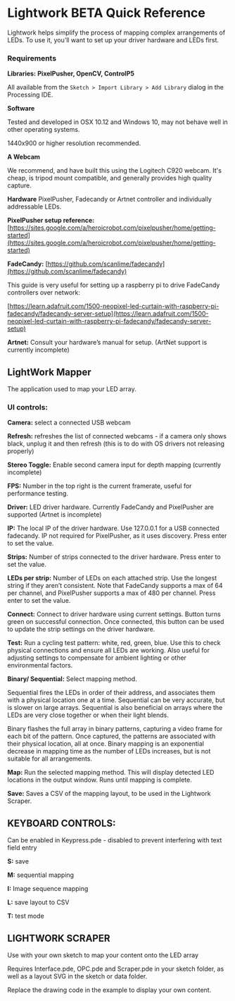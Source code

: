 # Lightwork BETA Quick Reference

Lightwork helps simplify the process of mapping complex arrangements of LEDs. To use it, you’ll want to set up your driver hardware and LEDs first.


### Requirements

**Libraries:**
**PixelPusher, OpenCV, ControlP5**

All available from the `Sketch > Import Library > Add Library` dialog in the Processing IDE.

**Software**

Tested and developed in OSX 10.12 and Windows 10, may not behave well in other operating systems.

1440x900 or higher resolution recommended.

**A Webcam**

We recommend, and have built this using the Logitech C920 webcam. It's cheap, is tripod mount compatible, and generally provides high quality capture.

**Hardware**
PixelPusher, Fadecandy or Artnet controller and individually addressable LEDs.

**PixelPusher setup reference:**
[https://sites.google.com/a/heroicrobot.com/pixelpusher/home/getting-started](https://sites.google.com/a/heroicrobot.com/pixelpusher/home/getting-started)

**FadeCandy:**
[https://github.com/scanlime/fadecandy](https://github.com/scanlime/fadecandy)

This guide is very useful for setting up a raspberry pi to drive FadeCandy controllers over network:

[https://learn.adafruit.com/1500-neopixel-led-curtain-with-raspberry-pi-fadecandy/fadecandy-server-setup](https://learn.adafruit.com/1500-neopixel-led-curtain-with-raspberry-pi-fadecandy/fadecandy-server-setup)

**Artnet:**
Consult your hardware’s manual for setup. (ArtNet support is currently incomplete)


## LightWork Mapper

The application used to map your LED array.

### UI controls:

**Camera:** select a connected USB webcam

**Refresh:** refreshes the list of connected webcams  - if a camera only shows black, unplug it and then refresh (this is to do with OS drivers not releasing properly)

**Stereo Toggle:** Enable second camera input for depth mapping (currently incomplete)

**FPS:** Number in the top right is the current framerate, useful for performance testing.

**Driver:** LED driver hardware. Currently FadeCandy and PixelPusher are supported (Artnet is incomplete)

**IP:** The local IP of the driver hardware. Use 127.0.0.1 for a USB connected fadecandy. IP not required for PixelPusher, as it uses discovery. Press enter to set the value.

**Strips:** Number of strips connected to the driver hardware. Press enter to set the value.

**LEDs per strip:** Number of LEDs on each attached strip. Use the longest string if they aren’t consistent. Note that FadeCandy supports a max of 64 per channel, and PixelPusher supports a max of 480 per channel. Press enter to set the value.

**Connect:** Connect to driver hardware using current settings. Button turns green on successful connection. Once connected, this button can be used to update the strip settings on the driver hardware.

**Test:** Run a cycling test pattern: white, red, green, blue. Use this to check physical connections and ensure all LEDs are working. Also useful for adjusting settings to compensate for ambient lighting or other environmental factors.

**Binary/ Sequential:** Select mapping method.

Sequential fires the LEDs in order of their address, and associates them with a physical location one at a time. Sequential can be very accurate, but is slower on large arrays. Sequential is also beneficial on arrays where the LEDs are very close together or when their light blends.

Binary flashes the full array in binary patterns, capturing a video frame for each bit of the pattern. Once captured, the patterns are associated with their physical location, all at once. Binary mapping is an exponential decrease in mapping time as the number of LEDs increases, but is not suitable for all arrangements.

**Map:** Run the selected mapping method. This will display detected LED locations in the output window. Runs until mapping is complete.

**Save:** Saves a CSV of the mapping layout, to be used in the Lightwork Scraper.


## KEYBOARD CONTROLS:

Can be enabled in Keypress.pde - disabled to prevent interfering with text field entry

**S:** save

**M:** sequential mapping

**I:** Image sequence mapping

**L:** save layout to CSV

**T:** test mode


## LIGHTWORK SCRAPER

Use with your own sketch to map your content onto the LED array

Requires Interface.pde, OPC.pde and Scraper.pde in your sketch folder, as well as a layout SVG in the sketch or data folder.

Replace the drawing code in the example to display your own content.

